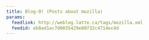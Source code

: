 ```yaml
---
title: Blog-O! (Posts about mozilla)
params:
  feedlink: http://weblog.latte.ca/tags/mozilla.xml
  feedid: eb8ad1ac7d0035429e80732c4714ec4d
---
```

